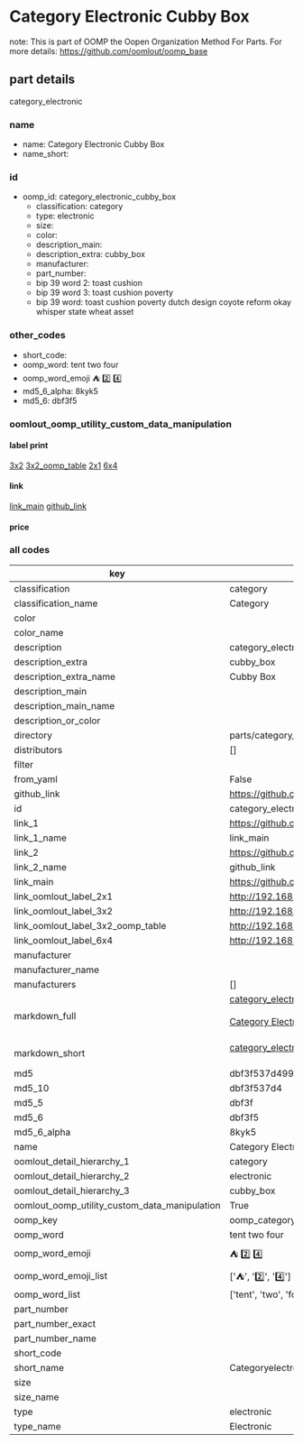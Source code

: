 # Category Electronic Cubby Box  

note: This is part of OOMP the Oopen Organization Method For Parts. For more details: https://github.com/oomlout/oomp_base

##  part details



category_electronic

### name
* name: Category Electronic Cubby Box
* name_short: 
### id
* oomp_id: category_electronic_cubby_box
  * classification: category
  * type: electronic
  * size: 
  * color: 
  * description_main: 
  * description_extra: cubby_box
  * manufacturer: 
  * part_number: 
  * bip 39 word 2: toast cushion
  * bip 39 word 3: toast cushion poverty
  * bip 39 word: toast cushion poverty dutch design coyote reform okay whisper state wheat asset

### other_codes
* short_code: 
* oomp_word: tent two four
* oomp_word_emoji :tent: :two: :four:
* md5_6_alpha: 8kyk5
* md5_6: dbf3f5






### oomlout_oomp_utility_custom_data_manipulation
#### label print
[3x2](http://192.168.1.245:1112/?label=oomp%208kyk5)
[3x2_oomp_table](http://192.168.1.107:1112/?label=oomp%208kyk5)
[2x1](http://192.168.1.242:1112/?label=oomp%208kyk5)
[6x4](http://192.168.1.55:1112/?label=oomp%208kyk5)    

#### link

[link_main](https://github.com/oomlout/oomlout_oomp_current_version_messy/tree/main/parts/category_electronic_cubby_box) [github_link](https://github.com/oomlout/oomlout_oomp_part_src/tree/main/parts/category_electronic_cubby_box)                             

#### price







### all codes 
| key | value |  
| --- | --- |  
| classification | category |  
| classification_name | Category |  
| color |  |  
| color_name |  |  
| description | category_electronic |  
| description_extra | cubby_box |  
| description_extra_name | Cubby Box |  
| description_main |  |  
| description_main_name |  |  
| description_or_color |   |  
| directory | parts/category_electronic_cubby_box |  
| distributors | [] |  
| filter |  |  
| from_yaml | False |  
| github_link | https://github.com/oomlout/oomlout_oomp_part_src/tree/main/parts/category_electronic_cubby_box |  
| id | category_electronic_cubby_box |  
| link_1 | https://github.com/oomlout/oomlout_oomp_current_version_messy/tree/main/parts/category_electronic_cubby_box |  
| link_1_name | link_main |  
| link_2 | https://github.com/oomlout/oomlout_oomp_part_src/tree/main/parts/category_electronic_cubby_box |  
| link_2_name | github_link |  
| link_main | https://github.com/oomlout/oomlout_oomp_current_version_messy/tree/main/parts/category_electronic_cubby_box |  
| link_oomlout_label_2x1 | http://192.168.1.242:1112/?label=oomp%208kyk5 |  
| link_oomlout_label_3x2 | http://192.168.1.245:1112/?label=oomp%208kyk5 |  
| link_oomlout_label_3x2_oomp_table | http://192.168.1.107:1112/?label=oomp%208kyk5 |  
| link_oomlout_label_6x4 | http://192.168.1.55:1112/?label=oomp%208kyk5 |  
| manufacturer |  |  
| manufacturer_name |  |  
| manufacturers | [] |  
| markdown_full | [category_electronic_cubby_box](https://github.com/oomlout/oomlout_oomp_current_version_messy/tree/main/parts/category_electronic_cubby_box)<br>[](https://github.com/oomlout/oomlout_oomp_current_version_messy/tree/main/parts/category_electronic_cubby_box)<br>[Category Electronic Cubby Box](https://github.com/oomlout/oomlout_oomp_current_version_messy/tree/main/parts/category_electronic_cubby_box)<br><br> |  
| markdown_short | [category_electronic_cubby_box](https://github.com/oomlout/oomlout_oomp_current_version_messy/tree/main/parts/category_electronic_cubby_box)<br><br> |  
| md5 | dbf3f537d499f688c69de447520d9f18 |  
| md5_10 | dbf3f537d4 |  
| md5_5 | dbf3f |  
| md5_6 | dbf3f5 |  
| md5_6_alpha | 8kyk5 |  
| name | Category Electronic Cubby Box |  
| oomlout_detail_hierarchy_1 | category |  
| oomlout_detail_hierarchy_2 | electronic |  
| oomlout_detail_hierarchy_3 | cubby_box |  
| oomlout_oomp_utility_custom_data_manipulation | True |  
| oomp_key | oomp_category_electronic_cubby_box |  
| oomp_word | tent two four |  
| oomp_word_emoji | :tent: :two: :four: |  
| oomp_word_emoji_list | [':tent:', ':two:', ':four:'] |  
| oomp_word_list | ['tent', 'two', 'four'] |  
| part_number |  |  
| part_number_exact |  |  
| part_number_name |  |  
| short_code |  |  
| short_name | Categoryelectronic |  
| size |  |  
| size_name |  |  
| type | electronic |  
| type_name | Electronic |  
